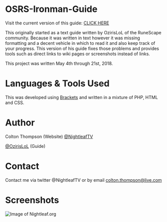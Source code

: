 # OSRS-Ironman-Guide

Visit the current version of this guide: [CLICK HERE](http://nightleaf.org)

This originally started as a text guide written by OzirisLoL of the RuneScape community.  Because it was written in text however it was missing formatting and a decent vehicle in which to read it and also keep track of your progress.  This version of his guide fixes those problems and provides tools such as direct links to wiki pages or screenshots instead of links.

This project was written May 4th through 21st, 2018.

# Languages & Tools Used

This was developed using [Brackets](http://brackets.io) and written in a mixture of PHP, HTML and CSS.

# Author

Colton Thompson (Website) [@NightleafTV](https://twitter.com/nightleaftv)

[@OzirisLoL](https://twitter.com/ozirisLoL) (Guide)

# Contact

Contact me via twitter @NightleafTV or by email colton.thompson@live.com


# Screenshots

![Image of Nightleaf.org](https://i.imgur.com/DBUudFl.png)
